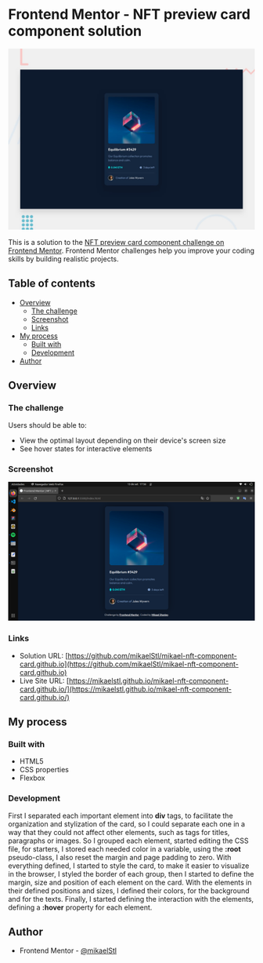 # Frontend Mentor - NFT preview card component solution

![Design preview for the NFT preview card component coding challenge](./design/desktop-preview.jpg)

This is a solution to the [NFT preview card component challenge on Frontend Mentor](https://www.frontendmentor.io/challenges/nft-preview-card-component-SbdUL_w0U). Frontend Mentor challenges help you improve your coding skills by building realistic projects. 

## Table of contents

- [Overview](#overview)
  - [The challenge](#the-challenge)
  - [Screenshot](#screenshot)
  - [Links](#links)
- [My process](#my-process)
  - [Built with](#built-with)
  - [Development](#development)
- [Author](#author)

## Overview

### The challenge

Users should be able to:

- View the optimal layout depending on their device's screen size
- See hover states for interactive elements

### Screenshot

![Finished Project](./images/finished-project.png)

### Links

- Solution URL: [https://github.com/mikaelStl/mikael-nft-component-card.github.io](https://github.com/mikaelStl/mikael-nft-component-card.github.io)
- Live Site URL: [https://mikaelstl.github.io/mikael-nft-component-card.github.io/](https://mikaelstl.github.io/mikael-nft-component-card.github.io/)

## My process

### Built with

- HTML5
- CSS properties
- Flexbox

### Development

First I separated each important element into **div** tags, to facilitate the organization and stylization of the card, so I could separate each one in a way that they could not affect other elements, such as tags for titles, paragraphs or images. So I grouped each element, started editing the CSS file, for starters, I stored each needed color in a variable, using the **:root** pseudo-class, I also reset the margin and page padding to zero. With everything defined, I started to style the card, to make it easier to visualize in the browser, I styled the border of each group, then I started to define the margin, size and position of each element on the card. With the elements in their defined positions and sizes, I defined their colors, for the background and for the texts. Finally, I started defining the interaction with the elements, defining a **:hover** property for each element.

## Author

- Frontend Mentor - [@mikaelStl](https://www.frontendmentor.io/profile/mikaelStl)
